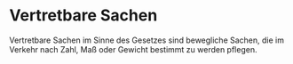 # Vertretbare Sachen

Vertretbare Sachen im Sinne des Gesetzes sind bewegliche Sachen, die im Verkehr nach Zahl, Maß oder Gewicht bestimmt zu werden pflegen. 

